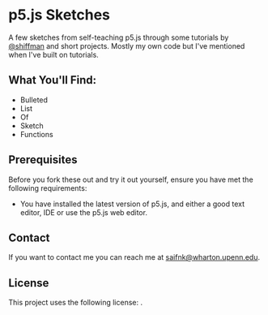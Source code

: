 # p5.js Sketches

A few sketches from self-teaching p5.js through some tutorials by [@shiffman](https://github.com/shiffman) and short projects. Mostly my own code but I've mentioned when I've built on tutorials. 

## What You'll Find:

- Bulleted
- List
- Of
- Sketch 
- Functions

<!---[Link](url) and ![Image](src)--->

## Prerequisites

Before you fork these out and try it out yourself, ensure you have met the following requirements:
* You have installed the latest version of p5.js, and either a good text editor, IDE or use the p5.js web editor. 

## Contact

If you want to contact me you can reach me at <saifnk@wharton.upenn.edu>.

## License

This project uses the following license: [<MIT License>](<https://choosealicense.com/licenses/mit/>).
